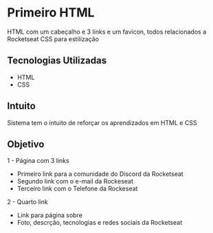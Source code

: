 # Primeiro HTML
HTML com um cabeçalho e 3 links e um favicon, todos relacionados a Rocketseat
CSS para estilização

## Tecnologias Utilizadas
- HTML
- CSS

## Intuito
Sistema tem o intuito de reforçar os aprendizados em HTML e CSS

## Objetivo
1 - Página com 3 links
- Primeiro link para a comunidade do Discord da Rocketseat
- Segundo link com o e-mail da Rockeseat
- Terceiro link com o Telefone da Rockeseat

2 - Quarto link
- Link para página sobre
- Foto, descrção, tecnologias e redes sociais da Rocketseat